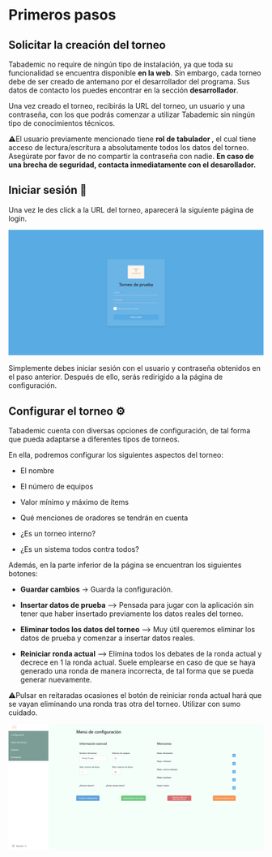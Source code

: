 # Primeros pasos

## Solicitar la creación del torneo

Tabademic no require de ningún tipo de instalación, ya que toda su funcionalidad se encuentra disponible **en la web**. Sin embargo, cada torneo debe
de ser creado de antemano por el desarrollador del programa. Sus datos de contacto los puedes encontrar en la sección **desarrollador**.

Una vez creado el torneo, recibirás la URL del torneo, un usuario y una contraseña, con los que podrás comenzar a utilizar Tabademic sin ningún tipo de conocimientos técnicos.

<div class="warning"> 

⚠️El usuario previamente mencionado tiene <span style="font-weight: bold">rol de tabulador </span>, el cual tiene acceso de lectura/escritura a absolutamente todos los datos del torneo.
Asegúrate por favor de no compartir la contraseña con nadie. <span style="font-weight: bold">En caso de una brecha de seguridad, contacta inmediatamente con el desarollador.</span>
</div>

## Iniciar sesión 🔑

Una vez le des click a la URL del torneo, aparecerá la siguiente página de login.

![Login](_images/login.png)

Simplemente debes iniciar sesión con el usuario y contraseña obtenidos en el paso anterior. Después de ello, serás redirigido a la página de configuración.

## Configurar el torneo ⚙️

Tabademic cuenta con diversas opciones de configuración, de tal forma que pueda adaptarse a diferentes tipos de torneos.

En ella, podremos configurar los siguientes aspectos del torneo:

* El nombre

* El número de equipos

* Valor mínimo y máximo de ítems

* Qué menciones de oradores se tendrán en cuenta

* ¿Es un torneo interno?

* ¿Es un sistema todos contra todos?

Además, en la parte inferior de la página se encuentran los siguientes botones:

* **Guardar cambios** -> Guarda la configuración.

* **Insertar datos de prueba** --> Pensada para jugar con la aplicación sin tener que haber insertado previamente los datos reales del torneo.

* **Eliminar todos los datos del torneo** --> Muy útil queremos eliminar los datos de prueba y comenzar a insertar datos reales.

* **Reiniciar ronda actual** --> Elimina todos los debates de la ronda actual y decrece en 1 la ronda actual. Suele emplearse en caso de que se haya generado una ronda de manera incorrecta, de tal forma que se pueda generar nuevamente.

<div class="warning"> 

⚠️Pulsar en reitaradas ocasiones el botón de reiniciar ronda actual hará que se vayan eliminando una ronda tras otra del torneo. Utilizar con sumo cuidado.
</div>

![Ejemplo de configuración](_images/menu_configuracion.png)